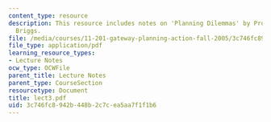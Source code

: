 ```yaml
---
content_type: resource
description: This resource includes notes on 'Planning Dilemmas' by Prof. de Souza
  Briggs.
file: /media/courses/11-201-gateway-planning-action-fall-2005/3c746fc8942b448b2c7cea5aa7f1f1b6_lect3.pdf
file_type: application/pdf
learning_resource_types:
- Lecture Notes
ocw_type: OCWFile
parent_title: Lecture Notes
parent_type: CourseSection
resourcetype: Document
title: lect3.pdf
uid: 3c746fc8-942b-448b-2c7c-ea5aa7f1f1b6
---
```

